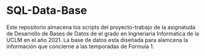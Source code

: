 # SQL-Data-Base

Este repositorio  almacena los scripts del proyecto-trabajo de la asignatuda de Desarrollo de Bases de Datos de el grado en Ingneriaria Informatica de la UCLM en el año 2021.
La base de datos esta diseñada para alamcena la información que concierne a las temporadas de Formula 1.
